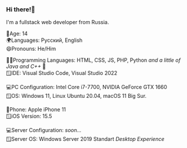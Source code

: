 ### Hi there!👋

I'm a fullstack web developer from Russia.

🔞Age: 14 <br/>
🌍Languages: Русский, English <br/>
😄Pronouns: He/Him <br/>

🧑‍💻Programming Languages: HTML, CSS, JS, PHP, Python _and a little of Java and C++_ 🙂 <br/>
🪟IDE: Visual Studio Code, Visual Studio 2022

💻PC Configuration: Intel Core i7-7700, NVIDIA GeForce GTX 1660 <br/>
🪟OS: Windows 11, Linux Ubuntu 20.04, macOS 11 Big Sur.

📱Phone: Apple iPhone 11<br/>
🪟iOS Version: 15.5

💻Server Configuration: _soon..._ <br/>
🪟Server OS: Windows Server 2019 Standart _Desktop Experience_
